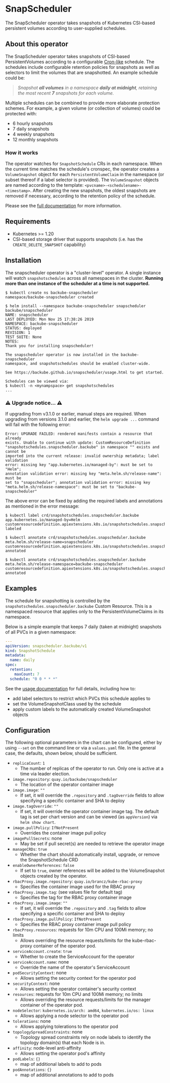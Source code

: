 # SnapScheduler

The SnapScheduler operator takes snapshots of Kubernetes CSI-based persistent
volumes according to user-supplied schedules.

## About this operator

The SnapScheduler operator takes snapshots of CSI-based PersistentVolumes
according to a configurable
[Cron-like](https://en.wikipedia.org/wiki/Cron#Overview) schedule. The schedules
include configurable retention policies for snapshots as well as selectors to
limit the volumes that are snapshotted. An example schedule could be:

> *Snapshot **all volumes** in a namespace **daily at midnight**, retaining the
> most recent **7** snapshots for each volume.*

Multiple schedules can be combined to provide more elaborate protection schemes.
For example, a given volume (or collection of volumes) could be protected with:

- 6 hourly snapshots
- 7 daily snapshots
- 4 weekly snapshots
- 12 monthly snapshots

### How it works

The operator watches for `SnapshotSchedule` CRs in each namespace. When the
current time matches the schedule's cronspec, the operator creates a
`VolumeSnapshot` object for each `PersistentVolumeClaim` in the namespace (or
subset thereof if a label selector is provided). The `VolumeSnapshot` objects
are named according to the template: `<pvcname>-<schedulename>-<timestamp>`.
After creating the new snapshots, the oldest snapshots are removed if necessary,
according to the retention policy of the schedule.

Please see the [full documentation](https://backube.github.io/snapscheduler/)
for more information.

## Requirements

- Kubernetes >= 1.20
- CSI-based storage driver that supports snapshots (i.e. has the
  `CREATE_DELETE_SNAPSHOT` capability)

## Installation

The snapscheduler operator is a "cluster-level" operator. A single instance will
watch `snapshotschedules` across all namespaces in the cluster. **Running more
than one instance of the scheduler at a time is not supported.**

```console
$ kubectl create ns backube-snapscheduler
namespace/backube-snapscheduler created

$ helm install --namespace backube-snapscheduler snapscheduler backube/snapscheduler
NAME: snapscheduler
LAST DEPLOYED: Mon Nov 25 17:38:26 2019
NAMESPACE: backube-snapscheduler
STATUS: deployed
REVISION: 1
TEST SUITE: None
NOTES:
Thank you for installing snapscheduler!

The snapscheduler operator is now installed in the backube-snapscheduler
namespace, and snapshotschedules should be enabled cluster-wide.

See https://backube.github.io/snapscheduler/usage.html to get started.

Schedules can be viewed via:
$ kubectl -n <mynampspace> get snapshotschedules
...
```

### ⚠️ Upgrade notice... ⚠️

If upgrading from v3.1.0 or earlier, manual steps are required. When upgrading
from versions 3.1.0 and earlier, the `helm upgrade ...` command will fail with
the following error:

```console
Error: UPGRADE FAILED: rendered manifests contain a resource that already
exists. Unable to continue with update: CustomResourceDefinition
"snapshotschedules.snapscheduler.backube" in namespace "" exists and cannot be
imported into the current release: invalid ownership metadata; label validation
error: missing key "app.kubernetes.io/managed-by": must be set to "Helm";
annotation validation error: missing key "meta.helm.sh/release-name": must be
set to "snapscheduler"; annotation validation error: missing key
"meta.helm.sh/release-namespace": must be set to "backube-snapscheduler"
```

The above error can be fixed by adding the required labels and annotations as
mentioned in the error message:

```console
$ kubectl label crd/snapshotschedules.snapscheduler.backube app.kubernetes.io/managed-by=Helm
customresourcedefinition.apiextensions.k8s.io/snapshotschedules.snapscheduler.backube labeled

$ kubectl annotate crd/snapshotschedules.snapscheduler.backube meta.helm.sh/release-name=snapscheduler
customresourcedefinition.apiextensions.k8s.io/snapshotschedules.snapscheduler.backube annotated

$ kubectl annotate crd/snapshotschedules.snapscheduler.backube meta.helm.sh/release-namespace=backube-snapscheduler
customresourcedefinition.apiextensions.k8s.io/snapshotschedules.snapscheduler.backube annotated
```

## Examples

The schedule for snapshotting is controlled by the
`snapshotschedules.snapscheduler.backube` Custom Resource. This is a namespaced
resource that applies only to the PersistentVolumeClaims in its namespace.

Below is a simple example that keeps 7 daily (taken at midnight) snapshots of
all PVCs in a given namespace:

```yaml
---
apiVersion: snapscheduler.backube/v1
kind: SnapshotSchedule
metadata:
  name: daily
spec:
  retention:
    maxCount: 7
  schedule: "0 0 * * *"
```

See the [usage
documentation](https://backube.github.io/snapscheduler/usage.html) for full
details, including how to:

- add label selectors to restrict which PVCs this schedule applies to
- set the VolumeSnapshotClass used by the schedule
- apply custom labels to the automatically created VolumeSnapshot objects

## Configuration

The following optional parameters in the chart can be configured, either by
using `--set` on the command line or via a `values.yaml` file. In the general
case, the defaults, shown below, should be sufficient.

- `replicaCount`: `1`
  - The number of replicas of the operator to run. Only one is active at a time
    via leader election.
- `image.repository`: `quay.io/backube/snapscheduler`
  - The location of the operator container image
- `image.image`: `""`
  - If set, it will override the `.repository` and `.tagOverride` fields to
    allow specifying a specific container and SHA to deploy
- `image.tagOverride`: `""`
  - If set, it will override the operator container image tag. The default tag
    is set per chart version and can be viewed (as `appVersion`) via `helm show
    chart`.
- `image.pullPolicy`: `IfNotPresent`
  - Overrides the container image pull policy
- `imagePullSecrets`: none
  - May be set if pull secret(s) are needed to retrieve the operator image
- `manageCRDs`: `true`
  - Whether the chart should automatically install, upgrade, or remove the
    SnapshotSchedule CRD
- `enableOwnerReferences`: `false`
  - If set to `true`, owner references will be added to the VolumeSnapshot objects created by the operator.
- `rbacProxy.image.repository`: `quay.io/brancz/kube-rbac-proxy`
  - Specifies the container image used for the RBAC proxy
- `rbacProxy.image.tag`: (see values file for default tag)
  - Specifies the tag for the RBAC proxy container image
- `rbacProxy.image.image`: `""`
  - If set, it will override the `.repository` and `.tag` fields to
    allow specifying a specific container and SHA to deploy
- `rbacProxy.image.pullPolicy`: `IfNotPresent`
  - Specifies the RBAC proxy container image pull policy
- `rbacProxy.resources`: requests for 10m CPU and 100Mi memory; no limits
  - Allows overriding the resource requests/limits for the kube-rbac-proxy
    container of the operator pod.
- `serviceAccount.create`: `true`
  - Whether to create the ServiceAccount for the operator
- `serviceAccount.name`: none
  - Override the name of the operator's ServiceAccount
- `podSecurityContext`: none
  - Allows setting the security context for the operator pod
- `securityContext`: none
  - Allows setting the operator container's security context
- `resources`: requests for 10m CPU and 100Mi memory; no limits
  - Allows overriding the resource requests/limits for the manager
    container of the operator pod.
- `nodeSelector`: `kubernetes.io/arch: amd64`, `kubernetes.io/os: linux`
  - Allows applying a node selector to the operator pod
- `tolerations`: none
  - Allows applying tolerations to the operator pod
- `topologySpreadConstraints`: none
  - Topology spread constraints rely on node labels to identify the
    topology domain(s) that each Node is in.
- `affinity`: node-level anti-affinity
  - Allows setting the operator pod's affinity
- `podLabels`: `{}`
  - map of additional labels to add to pods
- `podAnnotations`: `{}`
  - map of additional annotations to add to pods
